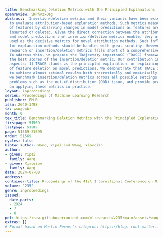 ```yaml
---
title: Benchmarking Deletion Metrics with the Principled Explanations
openreview: SKPhvzxO1g
abstract: 'Insertion/deletion metrics and their variants have been extensively applied
  to evaluate attribution-based explanation methods. Such metrics measure the significance
  of features by observing changes in model predictions as features are incrementally
  inserted or deleted. Given the direct connection between the attribution values
  and model predictions that insertion/deletion metrics enable, they are commonly
  used as the decisive metrics for novel attribution methods. Such influential metrics
  for explanation methods should be handled with great scrutiny. However, contemporary
  research on insertion/deletion metrics falls short of a comprehensive analysis.
  To address this, we propose the TRAjectory importanCE (TRACE) framework, which achieves
  the best scores of the insertion/deletion metric. Our contribution includes two
  aspects: 1) TRACE stands as the principled explanation for explaining the influence
  of feature deletion on model predictions. We demonstrate that TRACE is guaranteed
  to achieve almost optimal results both theoretically and empirically. 2) Using TRACE,
  we benchmark insertion/deletion metrics across all possible settings and study critical
  problems such as the out-of-distribution (OOD) issue, and provide practical guidance
  on applying these metrics in practice.'
layout: inproceedings
series: Proceedings of Machine Learning Research
publisher: PMLR
issn: 2640-3498
id: wang24br
month: 0
tex_title: Benchmarking Deletion Metrics with the Principled Explanations
firstpage: 51569
lastpage: 51595
page: 51569-51595
order: 51569
cycles: false
bibtex_author: Wang, Yipei and Wang, Xiaoqian
author:
- given: Yipei
  family: Wang
- given: Xiaoqian
  family: Wang
date: 2024-07-08
address:
container-title: Proceedings of the 41st International Conference on Machine Learning
volume: '235'
genre: inproceedings
issued:
  date-parts:
  - 2024
  - 7
  - 8
pdf: https://raw.githubusercontent.com/mlresearch/v235/main/assets/wang24br/wang24br.pdf
extras: []
# Format based on Martin Fenner's citeproc: https://blog.front-matter.io/posts/citeproc-yaml-for-bibliographies/
---
```

